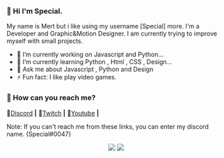 ### 💎 Hi I'm Special.

My name is Mert but i like using my username [Special] more.
I'm a Developer and Graphic&Motion Designer.
I am currently trying to improve myself with small projects.


- 🔭 I’m currently working on Javascript and Python...
- 🌱 I’m currently learning Python , Html , CSS , Design...
- 💬 Ask me about Javascript , Python and Design
- ⚡ Fun fact: I like play video games.


### 💎 How can you reach me?

🌟[Discord][Discord]  **|**
🌟[Twitch][Twitch] **|**
🌟[Youtube][Youtube] **|**


[Discord]: https://discord.com/users/539874816820379648

[Twitch]: https://www.twitch.tv/imspecial0

[Youtube]: https://www.youtube.com/channel/UCMqKuanMFHUT7d4B1NgzW8A

Note: If you can't reach me from these links, you can enter my discord name. {Special#0047}

<p align="center">
    <img src="https://github-readme-stats.vercel.app/api?username=The-Special&show_icons=true&hide_title=true&theme=radical&text_color=FF9DD9&count_private=true&include_all_commits=true&hide_border=true" />
    <img src="https://github-readme-stats.vercel.app/api/top-langs/?username=The-Special&layout=compact&text_color=FF9DD9&title_color=FF9DD9&bg_color=141321&count_private=true&include_all_commits=true&hide_border=true&langs_count=10" />
</p>





